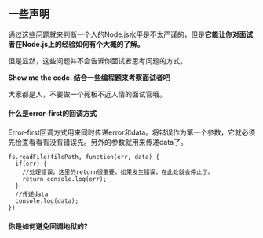 ## 一些声明
通过这些问题就来判断一个人的Node.js水平是不太严谨的，但是**它能让你对面试者在Node.js上的经验如何有个大概的了解。**

但是显然，这些问题并不会告诉你面试者思考问题的方式。

**Show me the code. 结合一些编程题来考察面试者吧**

大家都是人，不要做一个死板不近人情的面试官哦。

#### 什么是error-first的回调方式

Error-first回调方式用来同时传递error和data。将错误作为第一个参数，它就必须先检查看看有没有错误先。另外的参数就用来传递data了。

```
fs.readFile(filePath, function(err, data) {
  if(err) {
    //处理错误，这里的return很重要，如果发生错误，在此处就会停止了。
    return console.log(err);
  }
  //传递data
  console.log(data);
})
```

#### 你是如何避免回调地狱的?

